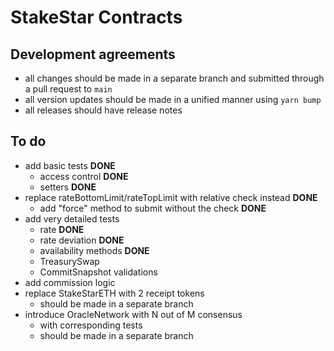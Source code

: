 # StakeStar Contracts

## Development agreements

- all changes should be made in a separate branch and submitted through a pull request to `main`
- all version updates should be made in a unified manner using `yarn bump`
- all releases should have release notes

## To do

- add basic tests **DONE**
    - access control **DONE**
    - setters **DONE**
- replace rateBottomLimit/rateTopLimit with relative check instead **DONE**
    - add "force" method to submit without the check **DONE**
- add very detailed tests
    - rate **DONE**
    - rate deviation **DONE**
    - availability methods **DONE**
    - TreasurySwap
    - CommitSnapshot validations
- add commission logic
- replace StakeStarETH with 2 receipt tokens
    - should be made in a separate branch
- introduce OracleNetwork with N out of M consensus
    - with corresponding tests
    - should be made in a separate branch
